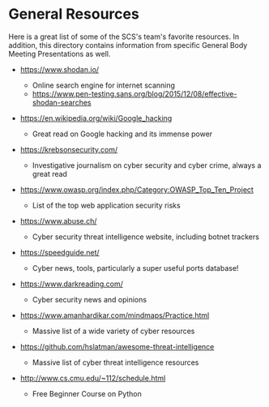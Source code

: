 # General Resources

Here is a great list of some of the SCS's team's favorite resources. In addition, this directory contains information from specific General Body Meeting Presentations as well.

- https://www.shodan.io/
  - Online search engine for internet scanning
  - https://www.pen-testing.sans.org/blog/2015/12/08/effective-shodan-searches

- https://en.wikipedia.org/wiki/Google_hacking
  - Great read on Google hacking and its immense power

- https://krebsonsecurity.com/
  - Investigative journalism on cyber security and cyber crime, always a great read

- https://www.owasp.org/index.php/Category:OWASP_Top_Ten_Project
  - List of the top web application security risks

- https://www.abuse.ch/
  - Cyber security threat intelligence website, including botnet trackers

- https://speedguide.net/
  - Cyber news, tools, particularly a super useful ports database!

- https://www.darkreading.com/
  - Cyber security news and opinions

- https://www.amanhardikar.com/mindmaps/Practice.html
  - Massive list of a wide variety of cyber resources

- https://github.com/hslatman/awesome-threat-intelligence
  - Massive list of cyber threat intelligence resources

- http://www.cs.cmu.edu/~112/schedule.html
  - Free Beginner Course on Python